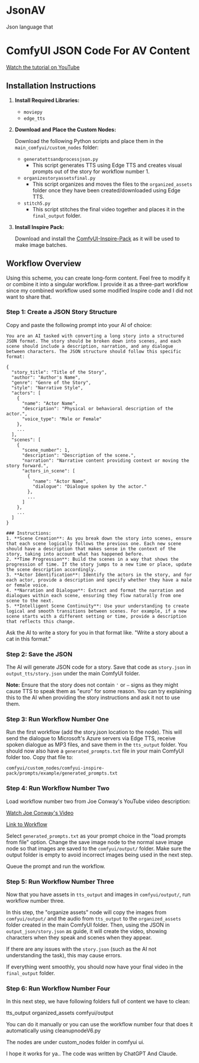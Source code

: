 # JsonAV
Json language that
# ComfyUI JSON Code For AV Content

[Watch the tutorial on YouTube](https://youtu.be/ygFL213h17k)

## Installation Instructions

1. **Install Required Libraries:**

   - `moviepy`
   - `edge_tts`

2. **Download and Place the Custom Nodes:**

   Download the following Python scripts and place them in the `main_comfyui/custom_nodes` folder:

   - `generatettsandprocessjson.py`
     - This script generates TTS using Edge TTS and creates visual prompts out of the story for workflow number 1.
   - `organizestoryassetsfinal.py`
     - This script organizes and moves the files to the `organized_assets` folder once they have been created/downloaded using Edge TTS.
   - `stitch5.py`
     - This script stitches the final video together and places it in the `final_output` folder.

3. **Install Inspire Pack:**

   Download and install the [ComfyUI-Inspire-Pack](https://github.com/ltdrdata/ComfyUI-Inspire-Pack) as it will be used to make image batches.

## Workflow Overview

Using this scheme, you can create long-form content. Feel free to modify it or combine it into a singular workflow. I provide it as a three-part workflow since my combined workflow used some modified Inspire code and I did not want to share that. 

### Step 1: Create a JSON Story Structure

Copy and paste the following prompt into your AI of choice:

```
You are an AI tasked with converting a long story into a structured JSON format. The story should be broken down into scenes, and each scene should include a description, narration, and any dialogue between characters. The JSON structure should follow this specific format:

{
  "story_title": "Title of the Story",
  "author": "Author's Name",
  "genre": "Genre of the Story",
  "style": "Narrative Style",
  "actors": [
    {
      "name": "Actor Name",
      "description": "Physical or behavioral description of the actor.",
      "voice_type": "Male or Female"
    },
    ...
  ],
  "scenes": [
    {
      "scene_number": 1,
      "description": "Description of the scene.",
      "narration": "Narrative content providing context or moving the story forward.",
      "actors_in_scene": [
        {
          "name": "Actor Name",
          "dialogue": "Dialogue spoken by the actor."
        },
        ...
      ]
    },
    ...
  ]
}

### Instructions:
1. **Scene Creation**: As you break down the story into scenes, ensure that each scene logically follows the previous one. Each new scene should have a description that makes sense in the context of the story, taking into account what has happened before.
2. **Time Progression**: Build the scenes in a way that shows the progression of time. If the story jumps to a new time or place, update the scene description accordingly.
3. **Actor Identification**: Identify the actors in the story, and for each actor, provide a description and specify whether they have a male or female voice.
4. **Narration and Dialogue**: Extract and format the narration and dialogues within each scene, ensuring they flow naturally from one scene to the next.
5. **Intelligent Scene Continuity**: Use your understanding to create logical and smooth transitions between scenes. For example, if a new scene starts with a different setting or time, provide a description that reflects this change.
```

Ask the AI to write a story for you in that format like. "Write a story about a cat in this format."

### Step 2: Save the JSON

The AI will generate JSON code for a story. Save that code as `story.json` in `output_tts/story.json` under the main ComfyUI folder. 

**Note:** Ensure that the story does not contain `'` or `—` signs as they might cause TTS to speak them as "euro" for some reason. You can try explaining this to the AI when providing the story instructions and ask it not to use them. 

### Step 3: Run Workflow Number One

Run the first workflow (add the story.json location to the node). This will send the dialogue to Microsoft's Azure servers via Edge TTS, receive spoken dialogue as MP3 files, and save them in the `tts_output` folder. You should now also have a `generated_prompts.txt` file in your main ComfyUI folder too. Copy that file to:

```
comfyui/custom_nodes/comfyui-inspire-pack/prompts/example/generated_prompts.txt
```

### Step 4: Run Workflow Number Two

Load workflow number two from Joe Conway's YouTube video description:

[Watch Joe Conway's Video](https://www.youtube.com/watch?v=L5OCsK7T3GQ)

[Link to Workflow](https://www.dropbox.com/scl/fi/zbdrov5wzobj9ugu19e6i/Multiple-images-with-different-prompts.json?rlkey=hx0ef94kpxfrftmp1jdwt7mdc&e=1&st=jm2d50ck&dl=0)

Select `generated_prompts.txt` as your prompt choice in the "load prompts from file" option. Change the save image node to the normal save image node so that images are saved to the `comfyui/output/` folder. Make sure the output folder is empty to avoid incorrect images being used in the next step.

Queue the prompt and run the workflow.

### Step 5: Run Workflow Number Three

Now that you have assets in `tts_output` and images in `comfyui/output/`, run workflow number three.

In this step, the "organize assets" node will copy the images from `comfyui/output/` and the audio from `tts_output` to the `organized_assets` folder created in the main ComfyUI folder. Then, using the JSON in `output_json/story.json` as guide, it will create the video, showing characters when they speak and scenes when they appear. 

If there are any issues with the `story.json` (such as the AI not understanding the task), this may cause errors.

If everything went smoothly, you should now have your final video in the `final_output` folder.

### Step 6: Run Workflow Number Four

In this next step, we have following folders full of content we have to clean: 

tts_output organized_assets comfyui/output

You can do it manually or you can use the workflow number four that does it automatically using cleanupnodeV6.py 

The nodes are under custom_nodes folder in comfyui ui. 

I hope it works for ya.. The code was written by ChatGPT And Claude. 

